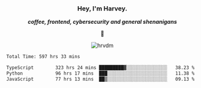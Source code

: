 <div align="center">
    <h3> Hey, I'm Harvey.</h3>
    <p><i><b>coffee, frontend, cybersecurity and general shenanigans</b></i></p>
    <p>👻</p>
</div>

<p align="center">  <img src="https://komarev.com/ghpvc/?username=hrvdm&label=Views&color=252733&style=for-the-badge" alt="hrvdm" /> </p>

<!--START_SECTION:waka-->

```txt
Total Time: 597 hrs 33 mins

TypeScript        323 hrs 24 mins █████████▓░░░░░░░░░░░░░░░   38.23 %
Python            96 hrs 17 mins  ███░░░░░░░░░░░░░░░░░░░░░░   11.38 %
JavaScript        77 hrs 13 mins  ██▒░░░░░░░░░░░░░░░░░░░░░░   09.13 %
```

<!--END_SECTION:waka-->
